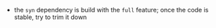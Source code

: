- the `syn` dependency is build with the `full` feature; once the code is stable, try to trim it
  down
